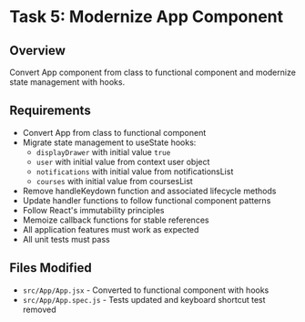 # Task 5: Modernize App Component

## Overview
Convert App component from class to functional component and modernize state management with hooks.

## Requirements
- Convert App from class to functional component
- Migrate state management to useState hooks:
  - `displayDrawer` with initial value `true`
  - `user` with initial value from context user object
  - `notifications` with initial value from notificationsList
  - `courses` with initial value from coursesList
- Remove handleKeydown function and associated lifecycle methods
- Update handler functions to follow functional component patterns
- Follow React's immutability principles
- Memoize callback functions for stable references
- All application features must work as expected
- All unit tests must pass

## Files Modified
- `src/App/App.jsx` - Converted to functional component with hooks
- `src/App/App.spec.js` - Tests updated and keyboard shortcut test removed
